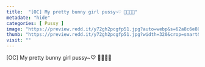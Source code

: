 ```yaml
---
title:  "[OC] My pretty bunny girl pussy~♡ 🐇🐇🤤🤤"
metadate: "hide"
categories: [ Pussy ]
image: "https://preview.redd.it/y72gh2pcgfp51.jpg?auto=webp&s=62a8c6e802fadb29933b5a69b789febe03bce4bf"
thumb: "https://preview.redd.it/y72gh2pcgfp51.jpg?width=320&crop=smart&auto=webp&s=677414549fd2949e4b366c06c43cdaeba234bd25"
visit: ""
---
```

[OC] My pretty bunny girl pussy~♡ 🐇🐇🤤🤤
